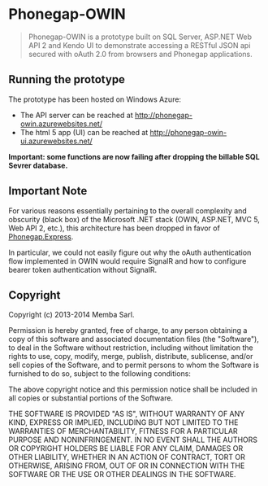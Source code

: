 # Phonegap-OWIN

> Phonegap-OWIN is a prototype built on SQL Server, ASP.NET Web API 2 and Kendo UI to demonstrate accessing a RESTful JSON api secured with oAuth 2.0 from browsers and Phonegap applications.

## Running the prototype

The prototype has been hosted on Windows Azure:

- The API server can be reached at http://phonegap-owin.azurewebsites.net/
- The html 5 app (UI) can be reached at http://phonegap-owin-ui.azurewebsites.net/

**Important: some functions are now failing after dropping the billable SQL Sevrer database.**

## Important Note

For various reasons essentially pertaining to the overall complexity and obscurity (black box) of the Microsoft .NET stack (OWIN, ASP.NET, MVC 5, Web API 2, etc.), this architecture has been dropped in favor of [Phonegap.Express](https://github.com/jlchereau/Phonegap.Express).

In particular, we could not easily figure out why the oAuth authentication flow implemented in OWIN would require SignalR and how to configure bearer token authentication without SignalR. 

## Copyright

Copyright (c) 2013-2014 Memba Sarl.

Permission is hereby granted, free of charge, to any person obtaining a copy of this software and associated documentation files (the "Software"), to deal in the Software without restriction, including without limitation the rights to use, copy, modify, merge, publish, distribute, sublicense, and/or sell copies of the Software, and to permit persons to whom the Software is furnished to do so, subject to the following conditions:

The above copyright notice and this permission notice shall be included in all copies or substantial portions of the Software.

THE SOFTWARE IS PROVIDED "AS IS", WITHOUT WARRANTY OF ANY KIND, EXPRESS OR IMPLIED, INCLUDING BUT NOT LIMITED TO THE WARRANTIES OF MERCHANTABILITY, FITNESS FOR A PARTICULAR PURPOSE AND NONINFRINGEMENT. IN NO EVENT SHALL THE AUTHORS OR COPYRIGHT HOLDERS BE LIABLE FOR ANY CLAIM, DAMAGES OR OTHER LIABILITY, WHETHER IN AN ACTION OF CONTRACT, TORT OR OTHERWISE, ARISING FROM, OUT OF OR IN CONNECTION WITH THE SOFTWARE OR THE USE OR OTHER DEALINGS IN THE SOFTWARE.
